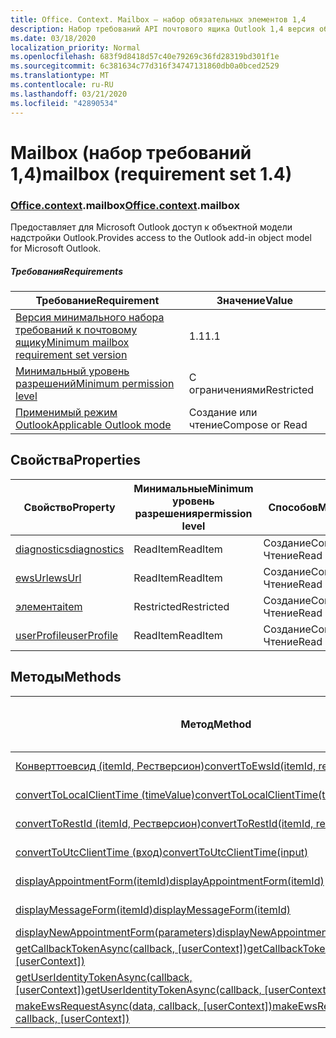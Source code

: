 ```yaml
---
title: Office. Context. Mailbox — набор обязательных элементов 1,4
description: Набор требований API почтового ящика Outlook 1,4 версия объектной модели почтового ящика.
ms.date: 03/18/2020
localization_priority: Normal
ms.openlocfilehash: 683f9d8418d57c40e79269c36fd28319bd301f1e
ms.sourcegitcommit: 6c381634c77d316f34747131860db0a0bced2529
ms.translationtype: MT
ms.contentlocale: ru-RU
ms.lasthandoff: 03/21/2020
ms.locfileid: "42890534"
---
```

# <a name="mailbox-requirement-set-14"></a><span data-ttu-id="8d879-103">Mailbox (набор требований 1,4)</span><span class="sxs-lookup"><span data-stu-id="8d879-103">mailbox (requirement set 1.4)</span></span>

### <a name="officecontextmailbox"></a><span data-ttu-id="8d879-104">[Office](office.md)[.context](office.context.md).mailbox</span><span class="sxs-lookup"><span data-stu-id="8d879-104">[Office](office.md)[.context](office.context.md).mailbox</span></span>

<span data-ttu-id="8d879-105">Предоставляет для Microsoft Outlook доступ к объектной модели надстройки Outlook.</span><span class="sxs-lookup"><span data-stu-id="8d879-105">Provides access to the Outlook add-in object model for Microsoft Outlook.</span></span>

##### <a name="requirements"></a><span data-ttu-id="8d879-106">Требования</span><span class="sxs-lookup"><span data-stu-id="8d879-106">Requirements</span></span>

|<span data-ttu-id="8d879-107">Требование</span><span class="sxs-lookup"><span data-stu-id="8d879-107">Requirement</span></span>| <span data-ttu-id="8d879-108">Значение</span><span class="sxs-lookup"><span data-stu-id="8d879-108">Value</span></span>|
|---|---|
|[<span data-ttu-id="8d879-109">Версия минимального набора требований к почтовому ящику</span><span class="sxs-lookup"><span data-stu-id="8d879-109">Minimum mailbox requirement set version</span></span>](../../requirement-sets/outlook-api-requirement-sets.md)| <span data-ttu-id="8d879-110">1.1</span><span class="sxs-lookup"><span data-stu-id="8d879-110">1.1</span></span>|
|[<span data-ttu-id="8d879-111">Минимальный уровень разрешений</span><span class="sxs-lookup"><span data-stu-id="8d879-111">Minimum permission level</span></span>](../../../outlook/understanding-outlook-add-in-permissions.md)| <span data-ttu-id="8d879-112">С ограничениями</span><span class="sxs-lookup"><span data-stu-id="8d879-112">Restricted</span></span>|
|[<span data-ttu-id="8d879-113">Применимый режим Outlook</span><span class="sxs-lookup"><span data-stu-id="8d879-113">Applicable Outlook mode</span></span>](../../../outlook/outlook-add-ins-overview.md#extension-points)| <span data-ttu-id="8d879-114">Создание или чтение</span><span class="sxs-lookup"><span data-stu-id="8d879-114">Compose or Read</span></span>|

## <a name="properties"></a><span data-ttu-id="8d879-115">Свойства</span><span class="sxs-lookup"><span data-stu-id="8d879-115">Properties</span></span>

| <span data-ttu-id="8d879-116">Свойство</span><span class="sxs-lookup"><span data-stu-id="8d879-116">Property</span></span> | <span data-ttu-id="8d879-117">Минимальные</span><span class="sxs-lookup"><span data-stu-id="8d879-117">Minimum</span></span><br><span data-ttu-id="8d879-118">уровень разрешения</span><span class="sxs-lookup"><span data-stu-id="8d879-118">permission level</span></span> | <span data-ttu-id="8d879-119">Способов</span><span class="sxs-lookup"><span data-stu-id="8d879-119">Modes</span></span> | <span data-ttu-id="8d879-120">Тип возвращаемых данных</span><span class="sxs-lookup"><span data-stu-id="8d879-120">Return type</span></span> | <span data-ttu-id="8d879-121">Минимальные</span><span class="sxs-lookup"><span data-stu-id="8d879-121">Minimum</span></span><br><span data-ttu-id="8d879-122">набор требований</span><span class="sxs-lookup"><span data-stu-id="8d879-122">requirement set</span></span> |
|---|---|---|---|:---:|
| [<span data-ttu-id="8d879-123">diagnostics</span><span class="sxs-lookup"><span data-stu-id="8d879-123">diagnostics</span></span>](/javascript/api/outlook/office.mailbox?view=outlook-js-1.4#diagnostics) | <span data-ttu-id="8d879-124">ReadItem</span><span class="sxs-lookup"><span data-stu-id="8d879-124">ReadItem</span></span> | <span data-ttu-id="8d879-125">Создание</span><span class="sxs-lookup"><span data-stu-id="8d879-125">Compose</span></span><br><span data-ttu-id="8d879-126">Чтение</span><span class="sxs-lookup"><span data-stu-id="8d879-126">Read</span></span> | [<span data-ttu-id="8d879-127">Диагностики</span><span class="sxs-lookup"><span data-stu-id="8d879-127">Diagnostics</span></span>](/javascript/api/outlook/office.diagnostics?view=outlook-js-1.4) | [<span data-ttu-id="8d879-128">1.1</span><span class="sxs-lookup"><span data-stu-id="8d879-128">1.1</span></span>](../requirement-set-1.1/outlook-requirement-set-1.1.md) |
| [<span data-ttu-id="8d879-129">ewsUrl</span><span class="sxs-lookup"><span data-stu-id="8d879-129">ewsUrl</span></span>](/javascript/api/outlook/office.mailbox?view=outlook-js-1.4#ewsurl) | <span data-ttu-id="8d879-130">ReadItem</span><span class="sxs-lookup"><span data-stu-id="8d879-130">ReadItem</span></span> | <span data-ttu-id="8d879-131">Создание</span><span class="sxs-lookup"><span data-stu-id="8d879-131">Compose</span></span><br><span data-ttu-id="8d879-132">Чтение</span><span class="sxs-lookup"><span data-stu-id="8d879-132">Read</span></span> | <span data-ttu-id="8d879-133">String</span><span class="sxs-lookup"><span data-stu-id="8d879-133">String</span></span> | [<span data-ttu-id="8d879-134">1.1</span><span class="sxs-lookup"><span data-stu-id="8d879-134">1.1</span></span>](../requirement-set-1.1/outlook-requirement-set-1.1.md) |
| [<span data-ttu-id="8d879-135">элемента</span><span class="sxs-lookup"><span data-stu-id="8d879-135">item</span></span>](office.context.mailbox.item.md) | <span data-ttu-id="8d879-136">Restricted</span><span class="sxs-lookup"><span data-stu-id="8d879-136">Restricted</span></span> | <span data-ttu-id="8d879-137">Создание</span><span class="sxs-lookup"><span data-stu-id="8d879-137">Compose</span></span><br><span data-ttu-id="8d879-138">Чтение</span><span class="sxs-lookup"><span data-stu-id="8d879-138">Read</span></span> | [<span data-ttu-id="8d879-139">Элемент</span><span class="sxs-lookup"><span data-stu-id="8d879-139">Item</span></span>](/javascript/api/outlook/office.item?view=outlook-js-1.4) | [<span data-ttu-id="8d879-140">1.1</span><span class="sxs-lookup"><span data-stu-id="8d879-140">1.1</span></span>](../requirement-set-1.1/outlook-requirement-set-1.1.md) |
| [<span data-ttu-id="8d879-141">userProfile</span><span class="sxs-lookup"><span data-stu-id="8d879-141">userProfile</span></span>](/javascript/api/outlook/office.mailbox?view=outlook-js-1.4#userprofile) | <span data-ttu-id="8d879-142">ReadItem</span><span class="sxs-lookup"><span data-stu-id="8d879-142">ReadItem</span></span> | <span data-ttu-id="8d879-143">Создание</span><span class="sxs-lookup"><span data-stu-id="8d879-143">Compose</span></span><br><span data-ttu-id="8d879-144">Чтение</span><span class="sxs-lookup"><span data-stu-id="8d879-144">Read</span></span> | [<span data-ttu-id="8d879-145">UserProfile</span><span class="sxs-lookup"><span data-stu-id="8d879-145">UserProfile</span></span>](/javascript/api/outlook/office.userprofile?view=outlook-js-1.4) | [<span data-ttu-id="8d879-146">1.1</span><span class="sxs-lookup"><span data-stu-id="8d879-146">1.1</span></span>](../requirement-set-1.1/outlook-requirement-set-1.1.md) |

## <a name="methods"></a><span data-ttu-id="8d879-147">Методы</span><span class="sxs-lookup"><span data-stu-id="8d879-147">Methods</span></span>

| <span data-ttu-id="8d879-148">Метод</span><span class="sxs-lookup"><span data-stu-id="8d879-148">Method</span></span> | <span data-ttu-id="8d879-149">Минимальные</span><span class="sxs-lookup"><span data-stu-id="8d879-149">Minimum</span></span><br><span data-ttu-id="8d879-150">уровень разрешения</span><span class="sxs-lookup"><span data-stu-id="8d879-150">permission level</span></span> | <span data-ttu-id="8d879-151">Способов</span><span class="sxs-lookup"><span data-stu-id="8d879-151">Modes</span></span> | <span data-ttu-id="8d879-152">Минимальные</span><span class="sxs-lookup"><span data-stu-id="8d879-152">Minimum</span></span><br><span data-ttu-id="8d879-153">набор требований</span><span class="sxs-lookup"><span data-stu-id="8d879-153">requirement set</span></span> |
|---|---|---|:---:|
| [<span data-ttu-id="8d879-154">Конверттоевсид (itemId, Рестверсион)</span><span class="sxs-lookup"><span data-stu-id="8d879-154">convertToEwsId(itemId, restVersion)</span></span>](/javascript/api/outlook/office.mailbox?view=outlook-js-1.4#converttoewsid-itemid--restversion-) | <span data-ttu-id="8d879-155">Restricted</span><span class="sxs-lookup"><span data-stu-id="8d879-155">Restricted</span></span> | <span data-ttu-id="8d879-156">Создание</span><span class="sxs-lookup"><span data-stu-id="8d879-156">Compose</span></span><br><span data-ttu-id="8d879-157">Чтение</span><span class="sxs-lookup"><span data-stu-id="8d879-157">Read</span></span> | [<span data-ttu-id="8d879-158">1.3</span><span class="sxs-lookup"><span data-stu-id="8d879-158">1.3</span></span>](../requirement-set-1.3/outlook-requirement-set-1.3.md) |
| [<span data-ttu-id="8d879-159">convertToLocalClientTime (timeValue)</span><span class="sxs-lookup"><span data-stu-id="8d879-159">convertToLocalClientTime(timeValue)</span></span>](/javascript/api/outlook/office.mailbox?view=outlook-js-1.4#converttolocalclienttime-timevalue-) | <span data-ttu-id="8d879-160">ReadItem</span><span class="sxs-lookup"><span data-stu-id="8d879-160">ReadItem</span></span> | <span data-ttu-id="8d879-161">Создание</span><span class="sxs-lookup"><span data-stu-id="8d879-161">Compose</span></span><br><span data-ttu-id="8d879-162">Чтение</span><span class="sxs-lookup"><span data-stu-id="8d879-162">Read</span></span> | [<span data-ttu-id="8d879-163">1.1</span><span class="sxs-lookup"><span data-stu-id="8d879-163">1.1</span></span>](../requirement-set-1.1/outlook-requirement-set-1.1.md) |
| [<span data-ttu-id="8d879-164">convertToRestId (itemId, Рестверсион)</span><span class="sxs-lookup"><span data-stu-id="8d879-164">convertToRestId(itemId, restVersion)</span></span>](/javascript/api/outlook/office.mailbox?view=outlook-js-1.4#converttorestid-itemid--restversion-) | <span data-ttu-id="8d879-165">Restricted</span><span class="sxs-lookup"><span data-stu-id="8d879-165">Restricted</span></span> | <span data-ttu-id="8d879-166">Создание</span><span class="sxs-lookup"><span data-stu-id="8d879-166">Compose</span></span><br><span data-ttu-id="8d879-167">Чтение</span><span class="sxs-lookup"><span data-stu-id="8d879-167">Read</span></span> | [<span data-ttu-id="8d879-168">1.3</span><span class="sxs-lookup"><span data-stu-id="8d879-168">1.3</span></span>](../requirement-set-1.3/outlook-requirement-set-1.3.md) |
| [<span data-ttu-id="8d879-169">convertToUtcClientTime (вход)</span><span class="sxs-lookup"><span data-stu-id="8d879-169">convertToUtcClientTime(input)</span></span>](/javascript/api/outlook/office.mailbox?view=outlook-js-1.4#converttoutcclienttime-input-) | <span data-ttu-id="8d879-170">ReadItem</span><span class="sxs-lookup"><span data-stu-id="8d879-170">ReadItem</span></span> | <span data-ttu-id="8d879-171">Создание</span><span class="sxs-lookup"><span data-stu-id="8d879-171">Compose</span></span><br><span data-ttu-id="8d879-172">Чтение</span><span class="sxs-lookup"><span data-stu-id="8d879-172">Read</span></span> | [<span data-ttu-id="8d879-173">1.1</span><span class="sxs-lookup"><span data-stu-id="8d879-173">1.1</span></span>](../requirement-set-1.1/outlook-requirement-set-1.1.md) |
| [<span data-ttu-id="8d879-174">displayAppointmentForm(itemId)</span><span class="sxs-lookup"><span data-stu-id="8d879-174">displayAppointmentForm(itemId)</span></span>](/javascript/api/outlook/office.mailbox?view=outlook-js-1.4#displayappointmentform-itemid-) | <span data-ttu-id="8d879-175">ReadItem</span><span class="sxs-lookup"><span data-stu-id="8d879-175">ReadItem</span></span> | <span data-ttu-id="8d879-176">Создание</span><span class="sxs-lookup"><span data-stu-id="8d879-176">Compose</span></span><br><span data-ttu-id="8d879-177">Чтение</span><span class="sxs-lookup"><span data-stu-id="8d879-177">Read</span></span> | [<span data-ttu-id="8d879-178">1.1</span><span class="sxs-lookup"><span data-stu-id="8d879-178">1.1</span></span>](../requirement-set-1.1/outlook-requirement-set-1.1.md) |
| [<span data-ttu-id="8d879-179">displayMessageForm(itemId)</span><span class="sxs-lookup"><span data-stu-id="8d879-179">displayMessageForm(itemId)</span></span>](/javascript/api/outlook/office.mailbox?view=outlook-js-1.4#displaymessageform-itemid-) | <span data-ttu-id="8d879-180">ReadItem</span><span class="sxs-lookup"><span data-stu-id="8d879-180">ReadItem</span></span> | <span data-ttu-id="8d879-181">Создание</span><span class="sxs-lookup"><span data-stu-id="8d879-181">Compose</span></span><br><span data-ttu-id="8d879-182">Чтение</span><span class="sxs-lookup"><span data-stu-id="8d879-182">Read</span></span> | [<span data-ttu-id="8d879-183">1.1</span><span class="sxs-lookup"><span data-stu-id="8d879-183">1.1</span></span>](../requirement-set-1.1/outlook-requirement-set-1.1.md) |
| [<span data-ttu-id="8d879-184">displayNewAppointmentForm(parameters)</span><span class="sxs-lookup"><span data-stu-id="8d879-184">displayNewAppointmentForm(parameters)</span></span>](/javascript/api/outlook/office.mailbox?view=outlook-js-1.4#displaynewappointmentform-parameters-) | <span data-ttu-id="8d879-185">ReadItem</span><span class="sxs-lookup"><span data-stu-id="8d879-185">ReadItem</span></span> | <span data-ttu-id="8d879-186">Чтение</span><span class="sxs-lookup"><span data-stu-id="8d879-186">Read</span></span> | [<span data-ttu-id="8d879-187">1.1</span><span class="sxs-lookup"><span data-stu-id="8d879-187">1.1</span></span>](../requirement-set-1.1/outlook-requirement-set-1.1.md) |
| <span data-ttu-id="8d879-188">[getCallbackTokenAsync(callback, [userContext])](/javascript/api/outlook/office.mailbox?view=outlook-js-1.4#getcallbacktokenasync-callback--usercontext-)</span><span class="sxs-lookup"><span data-stu-id="8d879-188">[getCallbackTokenAsync(callback, [userContext])](/javascript/api/outlook/office.mailbox?view=outlook-js-1.4#getcallbacktokenasync-callback--usercontext-)</span></span> | <span data-ttu-id="8d879-189">ReadItem</span><span class="sxs-lookup"><span data-stu-id="8d879-189">ReadItem</span></span> | <span data-ttu-id="8d879-190">Создание</span><span class="sxs-lookup"><span data-stu-id="8d879-190">Compose</span></span><br><span data-ttu-id="8d879-191">Чтение</span><span class="sxs-lookup"><span data-stu-id="8d879-191">Read</span></span> | [<span data-ttu-id="8d879-192">1.3</span><span class="sxs-lookup"><span data-stu-id="8d879-192">1.3</span></span>](../requirement-set-1.3/outlook-requirement-set-1.3.md)<br>[<span data-ttu-id="8d879-193">1.1</span><span class="sxs-lookup"><span data-stu-id="8d879-193">1.1</span></span>](../requirement-set-1.1/outlook-requirement-set-1.1.md) |
| <span data-ttu-id="8d879-194">[getUserIdentityTokenAsync(callback, [userContext])](/javascript/api/outlook/office.mailbox?view=outlook-js-1.4#getuseridentitytokenasync-callback--usercontext-)</span><span class="sxs-lookup"><span data-stu-id="8d879-194">[getUserIdentityTokenAsync(callback, [userContext])](/javascript/api/outlook/office.mailbox?view=outlook-js-1.4#getuseridentitytokenasync-callback--usercontext-)</span></span> | <span data-ttu-id="8d879-195">ReadItem</span><span class="sxs-lookup"><span data-stu-id="8d879-195">ReadItem</span></span> | <span data-ttu-id="8d879-196">Создание</span><span class="sxs-lookup"><span data-stu-id="8d879-196">Compose</span></span><br><span data-ttu-id="8d879-197">Чтение</span><span class="sxs-lookup"><span data-stu-id="8d879-197">Read</span></span> | [<span data-ttu-id="8d879-198">1.1</span><span class="sxs-lookup"><span data-stu-id="8d879-198">1.1</span></span>](../requirement-set-1.1/outlook-requirement-set-1.1.md) |
| <span data-ttu-id="8d879-199">[makeEwsRequestAsync(data, callback, [userContext])](/javascript/api/outlook/office.mailbox?view=outlook-js-1.4#makeewsrequestasync-data--callback--usercontext-)</span><span class="sxs-lookup"><span data-stu-id="8d879-199">[makeEwsRequestAsync(data, callback, [userContext])](/javascript/api/outlook/office.mailbox?view=outlook-js-1.4#makeewsrequestasync-data--callback--usercontext-)</span></span> | <span data-ttu-id="8d879-200">ReadWriteMailbox</span><span class="sxs-lookup"><span data-stu-id="8d879-200">ReadWriteMailbox</span></span> | <span data-ttu-id="8d879-201">Создание</span><span class="sxs-lookup"><span data-stu-id="8d879-201">Compose</span></span><br><span data-ttu-id="8d879-202">Чтение</span><span class="sxs-lookup"><span data-stu-id="8d879-202">Read</span></span> | [<span data-ttu-id="8d879-203">1.1</span><span class="sxs-lookup"><span data-stu-id="8d879-203">1.1</span></span>](../requirement-set-1.1/outlook-requirement-set-1.1.md) |
